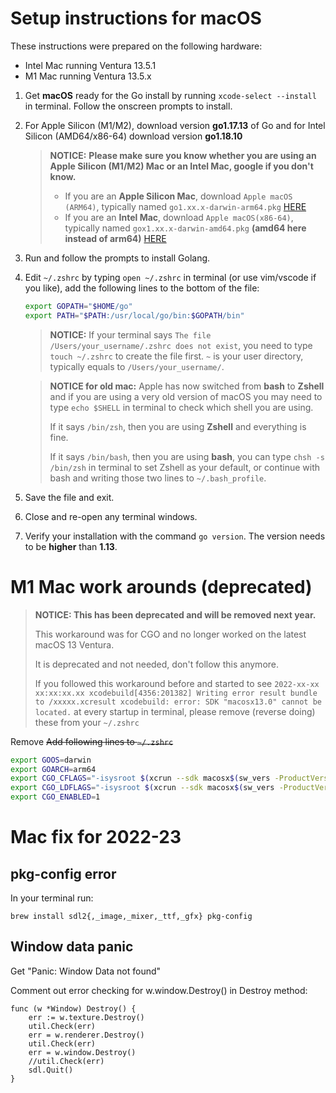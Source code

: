 # Setup instructions for macOS

These instructions were prepared on the following hardware:
* Intel Mac running Ventura 13.5.1
* M1 Mac running Ventura 13.5.x

1. Get **macOS** ready for the Go install by running `xcode-select --install` in terminal. Follow the onscreen prompts to install.

2. For Apple Silicon (M1/M2), download version **go1.17.13** of Go and for Intel Silicon (AMD64/x86-64) download version **go1.18.10**

   > **NOTICE:**
   > **Please make sure you know whether you are using an Apple Silicon (M1/M2) Mac or an Intel Mac, google if you don't know.** 
   > * If you are an **Apple Silicon Mac**, download `Apple macOS (ARM64)`, typically named `go1.xx.x-darwin-arm64.pkg` [HERE](https://go.dev/dl/go1.17.13.darwin-arm64.pkg)
   > * If you are an **Intel Mac**, download `Apple macOS(x86-64)`, typically named `gox1.xx.x-darwin-amd64.pkg` **(amd64 here instead of arm64)** [HERE](https://go.dev/dl/go1.18.10.darwin-amd64.pkg)

3. Run and follow the prompts to install Golang.

4. Edit `~/.zshrc` by typing `open ~/.zshrc` in terminal (or use vim/vscode if you like), add the following lines to the bottom of the file:

   ``` bash
   export GOPATH="$HOME/go"
   export PATH="$PATH:/usr/local/go/bin:$GOPATH/bin"
   ```
   > **NOTICE:** If your terminal says `The file /Users/your_username/.zshrc does not exist`, you need to type `touch ~/.zshrc` to create the file first.
   > `~` is your user directory, typically equals to `/Users/your_username/`.
 
   > **NOTICE for old mac:** Apple has now switched from **bash** to **Zshell** and if you are using a very old version of macOS you may need to type `echo $SHELL` in terminal to check which shell you are using.
   > 
   > If it says `/bin/zsh`, then you are using **Zshell** and everything is fine.
   > 
   > If it says `/bin/bash`, then you are using **bash**, you can type `chsh -s /bin/zsh` in terminal to set Zshell as your default, or continue with bash and writing those two lines to `~/.bash_profile`.

5. Save the file and exit.

6. Close and re-open any terminal windows.

7. Verify your installation with the command `go version`. The version needs to be **higher** than **1.13**.

# M1 Mac work arounds (deprecated)

> **NOTICE: This has been deprecated and will be removed next year.**
> 
> This workaround was for CGO and no longer worked on the latest macOS 13 Ventura.
> 
> It is deprecated and not needed, don't follow this anymore.
> 
> If you followed this workaround before and started to see `2022-xx-xx xx:xx:xx.xx xcodebuild[4356:201382] Writing error result bundle to /xxxxx.xcresult
xcodebuild: error: SDK "macosx13.0" cannot be located.` at every startup in terminal, please remove (reverse doing) these from your `~/.zshrc`

Remove ~~Add following lines to `~/.zshrc`~~ 

``` bash
export GOOS=darwin
export GOARCH=arm64
export CGO_CFLAGS="-isysroot $(xcrun --sdk macosx$(sw_vers -ProductVersion) --show-sdk-path) -arch arm64 -I/usr/local/include"
export CGO_LDFLAGS="-isysroot $(xcrun --sdk macosx$(sw_vers -ProductVersion) --show-sdk-path) -arch arm64 -L/usr/local/lib"
export CGO_ENABLED=1
```

# Mac fix for 2022-23
## pkg-config error
In your terminal run: 

```brew install sdl2{,_image,_mixer,_ttf,_gfx} pkg-config```

## Window data panic
Get "Panic: Window Data not found"

Comment out error checking for w.window.Destroy() in Destroy method:

``` golang
func (w *Window) Destroy() {
    err := w.texture.Destroy()
    util.Check(err)
    err = w.renderer.Destroy()
    util.Check(err)
    err = w.window.Destroy()
    //util.Check(err)
    sdl.Quit()
}
```

